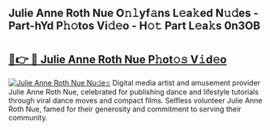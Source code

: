 ## Julie Anne Roth Nue O𝚗𝚕yf𝚊ns L𝚎a𝚔ed N𝚞𝚍es - Part-hYd P𝚑𝚘tos Vi𝚍𝚎o - H𝚘𝚝 Part L𝚎a𝚔s 0n3OB

# <h2><a href="http://kfeju9.oniu.top/?m=Julie+Anne+Roth+Nue">🔗👉 🔴 Julie Anne Roth Nue P𝚑ot𝚘𝚜 V𝚒d𝚎o</a></h2>

[![Julie Anne Roth Nue Nu𝚍e𝚜](https://i.imgur.com/0qMVB7G.gif)](http://kfeju9.oniu.top/?m=Julie+Anne+Roth+Nue)
Digital media artist and amusement provider Julie Anne Roth Nue, celebrated for publishing dance and lifestyle tutorials through viral dance moves and compact films. Selfless volunteer Julie Anne Roth Nue, famed for their generosity and commitment to serving their community.  

